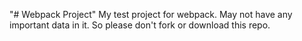 "# Webpack Project" 
My test project for webpack.
May not have any important data in it.
So please don't fork or download this repo.
